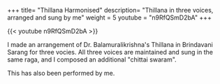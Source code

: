 +++
title= "Thillana Harmonised"
description= "Thillana in three voices, arranged and sung by me"
weight = 5
youtube = "n9RfQSmD2bA"
+++

 {{< youtube n9RfQSmD2bA >}}

I made an arrangement of Dr. Balamuralikrishna's Thillana in Brindavani Sarang for three vocies. All three voices are maintained and sung in the same raga, and I composed an additional "chittai swaram". 

This has also been performed by me. 


